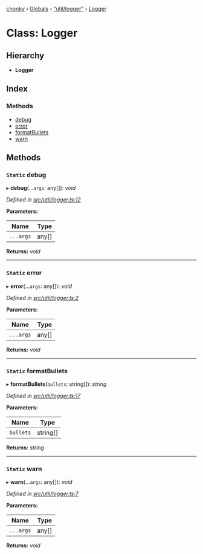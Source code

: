 [chonky](../README.md) › [Globals](../globals.md) › ["util/logger"](../modules/_util_logger_.md) › [Logger](_util_logger_.logger.md)

# Class: Logger

## Hierarchy

* **Logger**

## Index

### Methods

* [debug](_util_logger_.logger.md#static-debug)
* [error](_util_logger_.logger.md#static-error)
* [formatBullets](_util_logger_.logger.md#static-formatbullets)
* [warn](_util_logger_.logger.md#static-warn)

## Methods

### `Static` debug

▸ **debug**(...`args`: any[]): *void*

*Defined in [src/util/logger.ts:12](https://github.com/TimboKZ/Chonky/blob/3d6eae9/src/util/logger.ts#L12)*

**Parameters:**

Name | Type |
------ | ------ |
`...args` | any[] |

**Returns:** *void*

___

### `Static` error

▸ **error**(...`args`: any[]): *void*

*Defined in [src/util/logger.ts:2](https://github.com/TimboKZ/Chonky/blob/3d6eae9/src/util/logger.ts#L2)*

**Parameters:**

Name | Type |
------ | ------ |
`...args` | any[] |

**Returns:** *void*

___

### `Static` formatBullets

▸ **formatBullets**(`bullets`: string[]): *string*

*Defined in [src/util/logger.ts:17](https://github.com/TimboKZ/Chonky/blob/3d6eae9/src/util/logger.ts#L17)*

**Parameters:**

Name | Type |
------ | ------ |
`bullets` | string[] |

**Returns:** *string*

___

### `Static` warn

▸ **warn**(...`args`: any[]): *void*

*Defined in [src/util/logger.ts:7](https://github.com/TimboKZ/Chonky/blob/3d6eae9/src/util/logger.ts#L7)*

**Parameters:**

Name | Type |
------ | ------ |
`...args` | any[] |

**Returns:** *void*
